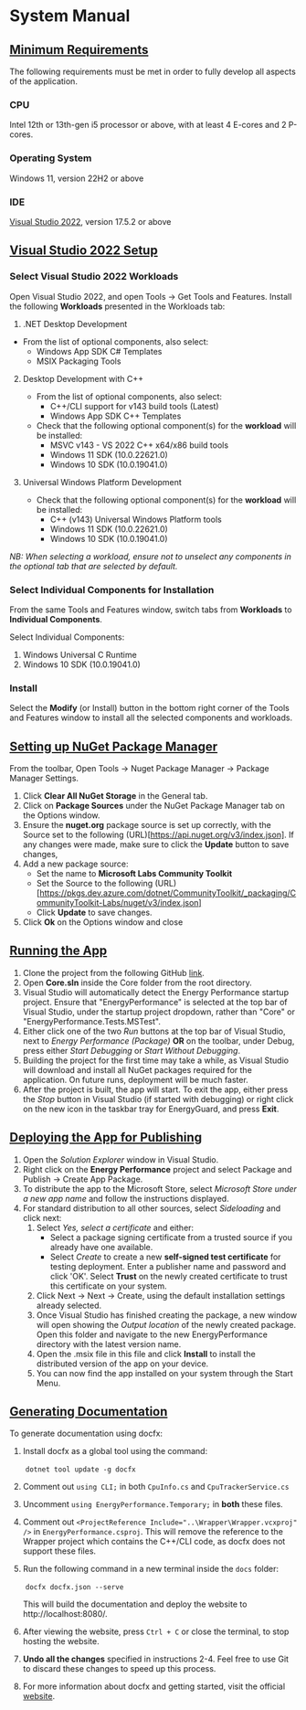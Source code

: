 # **System Manual**

## <u>Minimum Requirements</u> 
The following requirements must be met in order to fully develop all aspects of the application.

### CPU
Intel 12th or 13th-gen i5 processor or above, with at least 4 E-cores and 2 P-cores.

### Operating System
Windows 11, version 22H2 or above

### IDE
[Visual Studio 2022](https://visualstudio.microsoft.com/vs/), version 17.5.2 or above

## <u>Visual Studio 2022 Setup</u>
### Select Visual Studio 2022 Workloads
Open Visual Studio 2022, and open Tools &rarr; Get Tools and Features.
Install the following **Workloads** presented in the Workloads tab:

1. .NET Desktop Development
  - From the list of optional components, also select:
    - Windows App SDK C# Templates
    - MSIX Packaging Tools

2. Desktop Development with C++
    - From the list of optional components, also select:
        - C++/CLI support for v143 build tools (Latest)
        - Windows App SDK C++ Templates
    - Check that the following optional component(s) for the **workload** will be installed:
        - MSVC v143 - VS 2022 C++ x64/x86 build tools
        - Windows 11 SDK (10.0.22621.0)
        - Windows 10 SDK (10.0.19041.0)

3. Universal Windows Platform Development
    - Check that the following optional component(s) for the **workload** will be installed:
        - C++ (v143) Universal Windows Platform tools
        - Windows 11 SDK (10.0.22621.0)
        - Windows 10 SDK (10.0.19041.0)

*NB: When selecting a workload, ensure not to unselect any components in the optional tab that are selected by default.*

### Select Individual Components for Installation
From the same Tools and Features window, switch tabs from **Workloads** to **Individual Components**.

Select Individual Components:
1. Windows Universal C Runtime
2. Windows 10 SDK (10.0.19041.0)

### Install
Select the **Modify** (or Install) button in the bottom right corner of the Tools and Features window to install all the selected components and workloads.

## <u>Setting up NuGet Package Manager</u>
From the toolbar, Open Tools &rarr; Nuget Package Manager &rarr; Package Manager Settings.
1. Click **Clear All NuGet Storage** in the General tab.
2. Click on **Package Sources** under the NuGet Package Manager tab on the Options window.
3. Ensure the **nuget.org** package source is set up correctly, with the Source set to the following (URL)[https://api.nuget.org/v3/index.json].
If any changes were made, make sure to click the **Update** button to save changes,
4. Add a new package source:
    - Set the name to **Microsoft Labs Community Toolkit**
    - Set the Source to the following (URL)[https://pkgs.dev.azure.com/dotnet/CommunityToolkit/_packaging/CommunityToolkit-Labs/nuget/v3/index.json]
    - Click **Update** to save changes.
5. Click **Ok** on the Options window and close

## <u>Running the App</u>
1. Clone the project from the following GitHub [link](https://github.com/siamn/eg-source).
2. Open **Core.sln** inside the Core folder from the root directory. 
3. Visual Studio will automatically detect the Energy Performance startup project. Ensure that "EnergyPerformance" is selected at the top bar of Visual Studio, under the startup project dropdown, rather than "Core" or "EnergyPerformance.Tests.MSTest".
4. Either click one of the two *Run* buttons at the top bar of Visual Studio, next to *Energy Performance (Package)* **OR** on the toolbar, under Debug, press either *Start Debugging* or *Start Without Debugging*.
5. Building the project for the first time may take a while, as Visual Studio will download and install all NuGet packages required for the application. On future runs, deployment will be much faster.
6. After the project is built, the app will start. To exit the app, either press the *Stop* button in Visual Studio (if started with debugging) or right click on the new icon in the taskbar tray for EnergyGuard, and press **Exit**.

## <u>Deploying the App for Publishing</u>
1. Open the *Solution Explorer* window in Visual Studio.
2. Right click on the **Energy Performance** project and select Package and Publish &rarr; Create App Package.
3. To distribute the app to the Microsoft Store, select *Microsoft Store under a new app name* and follow the instructions displayed.
4. For standard distribution to all other sources, select *Sideloading* and click next:
    1. Select *Yes, select a certificate* and either:
        - Select a package signing certificate from a trusted source if you already have one available.
        - Select *Create* to create a new **self-signed test certificate** for testing deployment. Enter a publisher name and password and click 'OK'. Select **Trust** on the newly created certificate to trust this certificate on your system.
    2. Click Next &rarr; Next &rarr; Create, using the default installation settings already selected.
    3. Once Visual Studio has finished creating the package, a new window will open showing the *Output location* of the newly created package. Open this folder and navigate to the new EnergyPerformance directory with the latest version name.
    4. Open the .msix file in this file and click **Install** to install the distributed version of the app on your device.
    5. You can now find the app installed on your system through the Start Menu.

## <u>Generating Documentation</u>

To generate documentation using docfx:

1. Install docfx as a global tool using the command:

   ​	`dotnet tool update -g docfx`

2. Comment out `using CLI;` in both `CpuInfo.cs` and `CpuTrackerService.cs`

3. Uncomment `using EnergyPerformance.Temporary;` in **both** these files.

4. Comment out `<ProjectReference Include="..\Wrapper\Wrapper.vcxproj" />` in `EnergyPerformance.csproj`.
    This will remove the reference to the Wrapper project which contains the C++/CLI code, as docfx does not support these
    files.

5. Run the following command in a new terminal inside the `docs` folder:

   ​	`docfx docfx.json --serve`

   This will build the documentation and deploy the website to http://localhost:8080/.

5. After viewing the website, press `Ctrl + C` or close the terminal, to stop hosting the website.
6.  **Undo all the changes** specified in instructions 2-4. Feel free to use Git to discard these changes to speed up this process.
7. For more information about docfx and getting started, visit the official [website](https://dotnet.github.io/docfx/index.html).